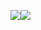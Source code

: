 ![](https://github-readme-stats.vercel.app/api?username=RoccoZero&show_icons=true&theme=radical)![](https://github-readme-stats.vercel.app/api/top-langs?username=RoccoZero&show_icons=true&theme=radical)
